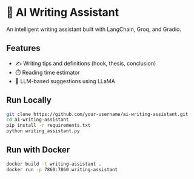 # 📝 AI Writing Assistant

An intelligent writing assistant built with LangChain, Groq, and Gradio.

## Features

- ✍️ Writing tips and definitions (hook, thesis, conclusion)
- ⏱️ Reading time estimator
- 🤖 LLM-based suggestions using LLaMA

## Run Locally

```bash
git clone https://github.com/your-username/ai-writing-assistant.git
cd ai-writing-assistant
pip install -r requirements.txt
python writing_assistant.py
```

## Run with Docker

```bash
docker build -t writing-assistant .
docker run -p 7860:7860 writing-assistant
```